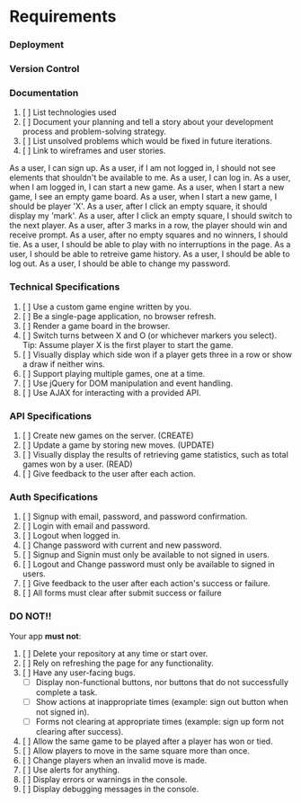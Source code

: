# Requirements


### Deployment

### Version Control

### Documentation

1.  [ ] List technologies used
1.  [ ] Document your planning and tell a story about your development process and problem-solving strategy.
1.  [ ] List unsolved problems which would be fixed in future iterations.
1.  [ ] Link to wireframes and user stories.

As a user, I can sign up.
As a user, if I am not logged in, I should not see elements that shouldn't be available to me.
As a user, I can log in.
As a user, when I am logged in, I can start a new game.
As a user, when I start a new game, I see an empty game board.
As a user, when I start a new game, I should be player 'X'.
As a user, after I click an empty square, it should display my 'mark'.
As a user, after I click an empty square, I should switch to the next player.
As a user, after 3 marks in a row, the player should win and receive prompt.
As a user, after no empty squares and no winners, I should tie.
As a user, I should be able to play with no interruptions in the page.
As a user, I should be able to retreive game history.
As a user, I should be able to log out.
As a user, I should be able to change my password.


### Technical Specifications

1.  [ ] Use a custom game engine written by you.
1.  [ ] Be a single-page application, no browser refresh.
1.  [ ] Render a game board in the browser.
1.  [ ] Switch turns between X and O (or whichever markers you select).  Tip:  Assume player X is the first player to start the game.
1.  [ ] Visually display which side won if a player gets three in a row or show a draw if neither wins.
1.  [ ] Support playing multiple games, one at a time.
1.  [ ] Use jQuery for DOM manipulation and event handling.
1.  [ ] Use AJAX for interacting with a provided API.

### API Specifications

1.  [ ] Create new games on the server. (CREATE)
1.  [ ] Update a game by storing new moves. (UPDATE)
1.  [ ] Visually display the results of retrieving game statistics, such as total games won by a user. (READ)
1.  [ ] Give feedback to the user after each action.

### Auth Specifications

1.  [ ] Signup with email, password, and password confirmation.
1.  [ ] Login with email and password.
1.  [ ] Logout when logged in.
1.  [ ] Change password with current and new password.
1.  [ ] Signup and Signin must only be available to not signed in users.
1.  [ ] Logout and Change password must only be available to signed in users.
1.  [ ] Give feedback to the user after each action's success or failure.
1.  [ ] All forms must clear after submit success or failure

### DO NOT!!

Your app **must not**:
1.  [ ] Delete your repository at any time or start over.
1.  [ ] Rely on refreshing the page for any functionality.
1.  [ ] Have any user-facing bugs.
    -  [ ] Display non-functional buttons, nor buttons that do not successfully complete a task.
    -  [ ] Show actions at inappropriate times (example: sign out button when not signed in).
    -  [ ] Forms not clearing at appropriate times (example: sign up form not clearing after success).
1.  [ ] Allow the same game to be played after a player has won or tied.
1.  [ ] Allow players to move in the same square more than once.
1.  [ ] Change players when an invalid move is made.
1.  [ ] Use alerts for anything.
1.  [ ] Display errors or warnings in the console.
1.  [ ] Display debugging messages in the console.
